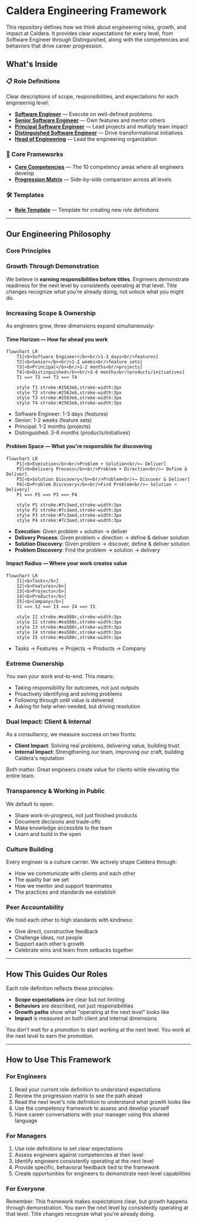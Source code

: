 # Caldera Engineering Framework

This repository defines how we think about engineering roles, growth, and impact at Caldera. It provides clear expectations for every level, from Software Engineer through Distinguished, along with the competencies and behaviors that drive career progression.

## What's Inside

### 📋 Role Definitions
Clear descriptions of scope, responsibilities, and expectations for each engineering level:
- **[Software Engineer](roles/software-engineer.md)** — Execute on well-defined problems
- **[Senior Software Engineer](roles/senior-software-engineer.md)** — Own features and mentor others
- **[Principal Software Engineer](roles/principal-software-engineer.md)** — Lead projects and multiply team impact
- **[Distinguished Software Engineer](roles/distinguished-software-engineer.md)** — Drive transformational initiatives
- **[Head of Engineering](roles/head-of-engineering.md)** — Lead the engineering organization

### 🎯 Core Frameworks
- **[Core Competencies](frameworks/competencies.md)** — The 10 competency areas where all engineers develop
- **[Progression Matrix](frameworks/progression-matrix.md)** — Side-by-side comparison across all levels

### 🛠️ Templates
- **[Role Template](templates/role-template.md)** — Template for creating new role definitions

---

## Our Engineering Philosophy

### Core Principles

### Growth Through Demonstration
We believe in **earning responsibilities before titles**. Engineers demonstrate readiness for the next level by consistently operating at that level. Title changes recognize what you're already doing, not unlock what you might do.

### Increasing Scope & Ownership
As engineers grow, three dimensions expand simultaneously:

#### Time Horizon — How far ahead you work

```mermaid
flowchart LR
    T1[<b>Software Engineer</b><br/>1-3 days<br/>features]
    T2[<b>Senior</b><br/>1-2 weeks<br/>feature sets]
    T3[<b>Principal</b><br/>1-2 months<br/>projects]
    T4[<b>Distinguished</b><br/>3-6 months<br/>products/initiatives]
    T1 ==> T2 ==> T3 ==> T4

    style T1 stroke:#2563eb,stroke-width:3px
    style T2 stroke:#2563eb,stroke-width:3px
    style T3 stroke:#2563eb,stroke-width:3px
    style T4 stroke:#2563eb,stroke-width:3px
```

- Software Engineer: 1-3 days (features)
- Senior: 1-2 weeks (feature sets)
- Principal: 1-2 months (projects)
- Distinguished: 3-6 months (products/initiatives)

#### Problem Space — What you're responsible for discovering

```mermaid
flowchart LR
    P1[<b>Execution</b><br/>Problem + Solution<br/>→ Deliver]
    P2[<b>Delivery Process</b><br/>Problem + Direction<br/>→ Define & Deliver]
    P3[<b>Solution Discovery</b><br/>Problem<br/>→ Discover & Deliver]
    P4[<b>Problem Discovery</b><br/>Find Problem<br/>→ Solution → Delivery]
    P1 ==> P2 ==> P3 ==> P4

    style P1 stroke:#7c3aed,stroke-width:3px
    style P2 stroke:#7c3aed,stroke-width:3px
    style P3 stroke:#7c3aed,stroke-width:3px
    style P4 stroke:#7c3aed,stroke-width:3px
```

- **Execution**: Given problem + solution → deliver
- **Delivery Process**: Given problem + direction → define & deliver solution
- **Solution Discovery**: Given problem → discover, define & deliver solution
- **Problem Discovery**: Find the problem → solution → delivery

#### Impact Radius — Where your work creates value

```mermaid
flowchart LR
    I1[<b>Tasks</b>]
    I2[<b>Features</b>]
    I3[<b>Projects</b>]
    I4[<b>Products</b>]
    I5[<b>Company</b>]
    I1 ==> I2 ==> I3 ==> I4 ==> I5

    style I1 stroke:#ea580c,stroke-width:3px
    style I2 stroke:#ea580c,stroke-width:3px
    style I3 stroke:#ea580c,stroke-width:3px
    style I4 stroke:#ea580c,stroke-width:3px
    style I5 stroke:#ea580c,stroke-width:3px
```

- Tasks → Features → Projects → Products → Company

### Extreme Ownership
You own your work end-to-end. This means:
- Taking responsibility for outcomes, not just outputs
- Proactively identifying and solving problems
- Following through until value is delivered
- Asking for help when needed, but driving resolution

### Dual Impact: Client & Internal
As a consultancy, we measure success on two fronts:
- **Client Impact**: Solving real problems, delivering value, building trust
- **Internal Impact**: Strengthening our team, improving our craft, building Caldera's reputation

Both matter. Great engineers create value for clients while elevating the entire team.

### Transparency & Working in Public
We default to open:
- Share work-in-progress, not just finished products
- Document decisions and trade-offs
- Make knowledge accessible to the team
- Learn and build in the open

### Culture Building
Every engineer is a culture carrier. We actively shape Caldera through:
- How we communicate with clients and each other
- The quality bar we set
- How we mentor and support teammates
- The practices and standards we establish

### Peer Accountability
We hold each other to high standards with kindness:
- Give direct, constructive feedback
- Challenge ideas, not people
- Support each other's growth
- Celebrate wins and learn from setbacks together

---

## How This Guides Our Roles

Each role definition reflects these principles:
- **Scope expectations** are clear but not limiting
- **Behaviors** are described, not just responsibilities
- **Growth paths** show what "operating at the next level" looks like
- **Impact** is measured on both client and internal dimensions

You don't wait for a promotion to start working at the next level. You work at the next level to earn the promotion.

---

## How to Use This Framework

### For Engineers
1. Read your current role definition to understand expectations
2. Review the progression matrix to see the path ahead
3. Read the next level's role definition to understand what growth looks like
4. Use the competency framework to assess and develop yourself
5. Have career conversations with your manager using this shared language

### For Managers
1. Use role definitions to set clear expectations
2. Assess engineers against competencies at their level
3. Identify engineers consistently operating at the next level
4. Provide specific, behavioral feedback tied to the framework
5. Create opportunities for engineers to demonstrate next-level capabilities

### For Everyone
Remember: This framework makes expectations clear, but growth happens through demonstration. You earn the next level by consistently operating at that level. Title changes recognize what you're already doing.